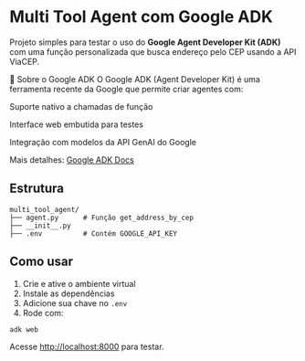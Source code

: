 # Multi Tool Agent com Google ADK

Projeto simples para testar o uso do **Google Agent Developer Kit (ADK)** com uma função personalizada que busca endereço pelo CEP usando a API ViaCEP.

🧠 Sobre o Google ADK
O Google ADK (Agent Developer Kit) é uma ferramenta recente da Google que permite criar agentes com:

Suporte nativo a chamadas de função

Interface web embutida para testes

Integração com modelos da API GenAI do Google

Mais detalhes: [Google ADK Docs](https://google.github.io/adk-docs/)

## Estrutura

```
multi_tool_agent/
├── agent.py      # Função get_address_by_cep
├── __init__.py
├── .env          # Contém GOOGLE_API_KEY
```

## Como usar

1. Crie e ative o ambiente virtual
2. Instale as dependências
3. Adicione sua chave no `.env`
4. Rode com:
```bash
adk web
```

Acesse [http://localhost:8000](http://localhost:8000) para testar.

